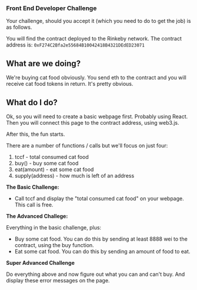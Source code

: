 ### Front End Developer Challenge

Your challenge, should you accept it (which you need to do to get the job) is as follows.

You will find the contract deployed to the Rinkeby network. The contract address is: `0xF274C2Bfa2e55684B10042418B4321DEdED23071`

## What are we doing?

We're buying cat food obviously. You send eth to the contract and you will receive cat food tokens in return. It's pretty obvious.

## What do I do?

Ok, so you will need to create a basic webpage first. Probably using React. Then you will connect this page to the contract address, using web3.js. 

After this, the fun starts. 

There are a number of functions / calls but we'll focus on just four:

1. tccf - total consumed cat food
2. buy() - buy some cat food
3. eat(amount) - eat some cat food
4. supply(address) - how much is left of an address

**The Basic Challenge:**

- Call tccf and display the "total consumed cat food" on your webpage. This call is free. 

**The Advanced Challege:**

Everything in the basic challenge, plus:

- Buy some cat food. You can do this by sending at least 8888 wei to the contract, using the buy function.
- Eat some cat food. You can do this by sending an amount of food to eat.

**Super Advanced Challenge**

Do everything above and now figure out what you can and can't buy. And display these error messages on the page.
